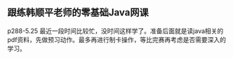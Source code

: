跟练韩顺平老师的零基础Java网课
---
p288-5.25
最近一段时间比较忙，没时间这样学了。准备后面就是读java相关的pdf资料，先做预习动作。最多再进行制卡操作，等比完赛再考虑是否需要深入的学习。

